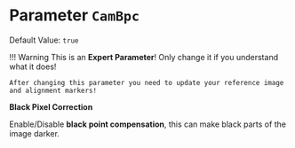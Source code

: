 # Parameter `CamBpc`
Default Value: `true`
    
!!! Warning
    This is an **Expert Parameter**! Only change it if you understand what it does!

    After changing this parameter you need to update your reference image and alignment markers!

**Black Pixel Correction**

Enable/Disable **black point compensation**, this can make black parts of the image darker.
